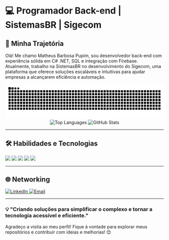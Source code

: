 # 💻 Programador Back-end | SistemasBR | Sigecom

## 🚀 Minha Trajetória
Olá! Me chamo Matheus Barbosa Pupim, sou desenvolvedor back-end com experiência sólida em C# .NET, SQL e integração com Firebase. Atualmente, trabalho na SistemasBR no desenvolvimento do Sigecom, uma plataforma que oferece soluções escaláveis e intuitivas para ajudar empresas a alcançarem eficiência e automação.

<p align="center">
 <picture>
   <source 
     media="(prefers-color-scheme: dark)" 
     srcset="https://raw.githubusercontent.com/MatheusPupim/MatheusPupim/output/github-contribution-grid-snake-dark.svg?color_snake=blue&color_dots=green,red&bg_color=transparent" 
   />
   <source 
     media="(prefers-color-scheme: light)" 
     srcset="https://raw.githubusercontent.com/MatheusPupim/MatheusPupim/output/github-contribution-grid-snake.svg?color_snake=blue&color_dots=green,red&bg_color=transparent" 
   />
   <img 
     alt="github contribution grid snake animation" 
     src="https://raw.githubusercontent.com/MatheusPupim/MatheusPupim/output/github-contribution-grid-snake.svg?color_snake=blue&color_dots=green,red&bg_color=transparent" 
   />
 </picture>
 <img 
   src="https://github-readme-stats.vercel.app/api/top-langs/?username=MatheusPupim&layout=compact&theme=radical&hide_title=true" 
   width="49%" 
   alt="Top Languages"
 /> 
 <img 
   src="https://github-readme-stats.vercel.app/api?username=MatheusPupim&show_icons=true&theme=radical&hide_title=true" 
   width="49%" 
   alt="GitHub Stats"
 />
</p>

---

## 🛠️ Habilidades e Tecnologias
  <img src="https://img.shields.io/badge/-C%23-239120?style=flat-square&logo=c-sharp&logoColor=white" /> <img src="https://img.shields.io/badge/SQL-007396?style=flat-square&logo=sqlite&logoColor=white" /> <img src="https://img.shields.io/badge/.NET-5C2D91?style=flat-square&logo=dotnet&logoColor=white" /> <img src="https://img.shields.io/badge/Firebase-FFCA28?style=flat-square&logo=firebase&logoColor=black" /> <img src="https://img.shields.io/badge/Visual%20Studio-5C2D91?style=flat-square&logo=visual-studio&logoColor=white" />

---

## 🌐 Networking
  <a href="https://www.linkedin.com/in/matheus-pupim1">
    <img src="https://img.shields.io/badge/-LinkedIn-0077B5?style=flat&logo=linkedin&logoColor=white" alt="LinkedIn">
  </a>
  <a href="mailto:matheusdevcj@gmail.com">
    <img src="https://img.shields.io/badge/-Email-D14836?style=flat&logo=gmail&logoColor=white" alt="Email">
  </a>

---

### 💡 "Criando soluções para simplificar o complexo e tornar a tecnologia acessível e eficiente."

Agradeço a visita ao meu perfil! Fique à vontade para explorar meus repositórios e contribuir com ideias e melhorias! 😊
